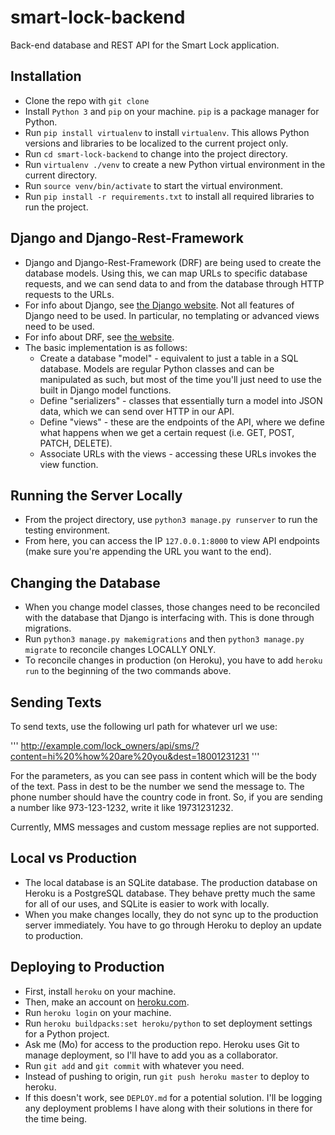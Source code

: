 # smart-lock-backend
Back-end database and REST API for the Smart Lock application.

## Installation
+ Clone the repo with `git clone`
+ Install `Python 3` and `pip` on your machine. `pip` is a package manager for Python.
+ Run `pip install virtualenv` to install `virtualenv`. This allows Python versions and libraries to be localized to the current project only.
+ Run `cd smart-lock-backend` to change into the project directory.
+ Run `virtualenv ./venv` to create a new Python virtual environment in the current directory.
+ Run `source venv/bin/activate` to start the virtual environment.
+ Run `pip install -r requirements.txt` to install all required libraries to run the project.


## Django and Django-Rest-Framework
+ Django and Django-Rest-Framework (DRF) are being used to create the database models. Using this, we can map URLs to specific database requests, and we can send data to and from the database through HTTP requests to the URLs.
+ For info about Django, see [the Django website](https://www.djangoproject.com/). Not all features of Django need to be used. In particular, no templating or advanced views need to be used.
+ For info about DRF, see [the website](https://www.django-rest-framework.org/). 
+ The basic implementation is as follows:
  + Create a database "model" - equivalent to just a table in a SQL database. Models are regular Python classes and can be manipulated as such, but most of the time you'll just need to use the built in Django model functions.
  + Define "serializers" - classes that essentially turn a model into JSON data, which we can send over HTTP in our API.
  + Define "views" - these are the endpoints of the API, where we define what happens when we get a certain request (i.e. GET, POST, PATCH, DELETE).
  + Associate URLs with the views - accessing these URLs invokes the view function.


## Running the Server Locally
+ From the project directory, use `python3 manage.py runserver` to run the testing environment.
+ From here, you can access the IP `127.0.0.1:8000` to view API endpoints (make sure you're appending the URL you want to the end).


## Changing the Database
+ When you change model classes, those changes need to be reconciled with the database that Django is interfacing with. This is done through migrations.
+ Run `python3 manage.py makemigrations` and then `python3 manage.py migrate` to reconcile changes LOCALLY ONLY.
+ To reconcile changes in production (on Heroku), you have to add `heroku run` to the beginning of the two commands above.

## Sending Texts
To send texts, use the following url path for whatever url we use:

'''
http://example.com/lock_owners/api/sms/?content=hi%20%how%20are%20you&dest=18001231231
'''

For the parameters, as you can see pass in content which will be the body of the text. Pass in dest to be the
number we send the message to. The phone number should have the country code in front. So, if you are sending
a number like 973-123-1232, write it like 19731231232.

Currently, MMS messages and custom message replies are not supported.

## Local vs Production
+ The local database is an SQLite database. The production database on Heroku is a PostgreSQL database. They behave pretty much the same for all of our uses, and SQLite is easier to work with locally.
+ When you make changes locally, they do not sync up to the production server immediately. You have to go through Heroku to deploy an update to production.


## Deploying to Production
+ First, install `heroku` on your machine.
+ Then, make an account on [heroku.com](https://www.heroku.com).
+ Run `heroku login` on your machine.
+ Run `heroku buildpacks:set heroku/python` to set deployment settings for a Python project.
+ Ask me (Mo) for access to the production repo. Heroku uses Git to manage deployment, so I'll have to add you as a collaborator.
+ Run `git add` and `git commit` with whatever you need.
+ Instead of pushing to origin, run `git push heroku master` to deploy to heroku.
+ If this doesn't work, see `DEPLOY.md` for a potential solution. I'll be logging any deployment problems I have along with their solutions in there for the time being.
